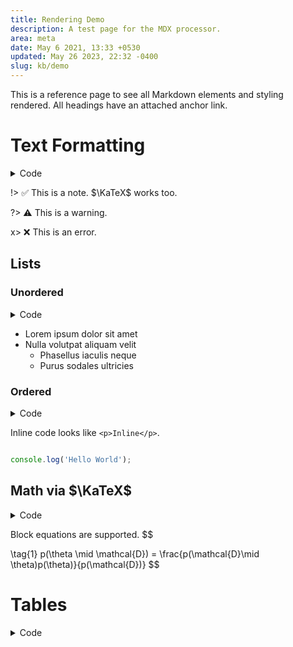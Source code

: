 ```yaml
---
title: Rendering Demo
description: A test page for the MDX processor.
area: meta
date: May 6 2021, 13:33 +0530
updated: May 26 2023, 22:32 -0400
slug: kb/demo
---
```


This is a reference page to see all Markdown elements and styling rendered. All headings have an attached anchor link.

# Text Formatting

<details>
<summary>Code</summary>
```md
# Text Formatting

This is a paragraph. **Bold**, *italics*, ~~strikethrough~~, and [links](#text-formatting) as usual.

A blockquote is below.
> Lorem ipsum dolor sit amet, graecis denique ei vel, at duo primis mandamus.

Footnotes can be defined too [^a].

[^a]: This is a footnote.

Emojis are supported :heart:.

Images are rendered with `figure` and `figcaption`. ![Caption is the alt text.](https://octodex.github.com/images/minion.png)
```

</details>

This is a paragraph. **Bold**, *italics*, ~~strikethrough~~, and [links](#text-formatting) as usual.

A blockquote is below.
> Lorem ipsum dolor sit amet, graecis denique ei vel, at duo primis mandamus.

Footnotes can be defined too [^a].

[^a]: This is a footnote.

Emojis are supported :heart:.

Images are rendered with `figure` and `figcaption`. ![Caption is the alt text.](https://octodex.github.com/images/minion.png)

## Hints

<details>
<summary>Code</summary>
```md
!> :white_check_mark: This is a note. $\KaTeX$ works too.
?> :warning: This is a warning.
x> :x: This is an error.
```
</details>

!> :white_check_mark: This is a note. $\KaTeX$ works too.

?> :warning: This is a warning.

x> :x: This is an error.

## Lists

### Unordered

<details>

<summary>Code</summary>
```md
### Unordered
+ Lorem ipsum dolor sit amet
+ Nulla volutpat aliquam velit
- Phasellus iaculis neque
- Purus sodales ultricies
```
</details>

+ Lorem ipsum dolor sit amet
+ Nulla volutpat aliquam velit
	- Phasellus iaculis neque
	- Purus sodales ultricies

### Ordered

<details>
<summary>Code</summary>
```md

### Ordered
1. Lorem ipsum dolor sit amet
2. Consectetur adipiscing elit
3. Integer molestie lorem at massa
```
</details>

1. Lorem ipsum dolor sit amet
2. Consectetur adipiscing elit
3. Integer molestie lorem at massa

## Code Highlighting

<details>
<summary>Code</summary>

```md
Inline code looks like `<p>Inline</p>`.

\```js
console.log('Hello World');
\```
```
</details>

Inline code looks like `<p>Inline</p>`.

```js

console.log('Hello World');

```

## Math via $\KaTeX$

<details>
<summary>Code</summary>
```md
$$
\tag{1} p(\theta \mid \mathcal{D}) = \frac{p(\mathcal{D}\mid \theta)p(\theta)}{p(\mathcal{D})}
$$
```
</details>

Block equations are supported.
$$

\tag{1} p(\theta \mid \mathcal{D}) = \frac{p(\mathcal{D}\mid \theta)p(\theta)}{p(\mathcal{D})}
$$

# Tables
<details>
<summary>Code</summary>
```md

| Left Aligned Option | Center Aligned Description |
| :------ | :-----------: |
| data | path to data files to supply the data that will be passed into templates. |
| engine | engine to be used for processing templates. Handlebars is the default. |
| ext | extension to be used for dest files. |
```
</details>

| Left Aligned Option | Center Aligned Description |
| :------ | :-----------: |
| data | path to data files to supply the data that will be passed into templates. |
| engine | engine to be used for processing templates. Handlebars is the default. |
| ext | extension to be used for dest files. |
